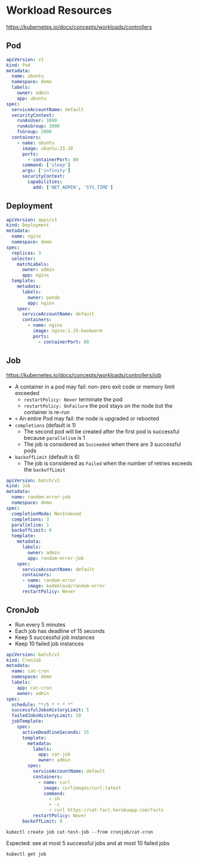 # Workload Resources

https://kubernetes.io/docs/concepts/workloads/controllers

## Pod

```yaml
apiVersion: v1
kind: Pod
metadata:
  name: ubuntu
  namespace: demo
  labels:
    owner: admin
    app: ubuntu
spec:
  serviceAccountName: default
  securityContext:
    runAsUser: 1000
    runAsGroup: 3000
    fsGroup: 2000
  containers:
    - name: ubuntu
      image: ubuntu:23.10
      ports:
        - containerPort: 80
      command: ['sleep']
      args: ['infinity']
      securityContext:
        capabilities:
          add: ['NET_ADMIN', 'SYS_TIME']
```

## Deployment

```yaml
apiVersion: apps/v1
kind: Deployment
metadata:
  name: nginx
  namespace: demo
spec:
  replicas: 3
  selector:
    matchLabels:
      owner: admin
      app: nginx
  template:
    metadata:
      labels:
        owner: panda
        app: nginx
    spec:
      serviceAccountName: default
      containers:
        - name: nginx
          image: nginx:1.25-bookworm
          ports:
            - containerPort: 80
```

## Job

https://kubernetes.io/docs/concepts/workloads/controllers/job

* A container in a pod may fail: non-zero exit code or memory limit exceeded
  * `restartPolicy: Never` terminate the pod
  * `restartPolicy: OnFailure` the pod stays on the node but the container is re-run
* 💀 An entire Pod may fail: the node is upgraded or rebooted
* `completions` (default is 1)
  * The second pod will be created after the first pod is successful because `parallelism` is 1
  * The job is considered as `Succeeded` when there are 3 successful pods
* `backoffLimit` (default is 6)
  * The job is considered as `Failed` when the number of retries exceeds the `backoffLimit`

```yaml
apiVersion: batch/v1
kind: Job
metadata:
  name: random-error-job
  namespace: demo
spec:
  completionMode: NonIndexed
  completions: 3
  parallelism: 1
  backoffLimit: 6
  template:
    metadata:
      labels:
        owner: admin
        app: random-error-job
    spec:
      serviceAccountName: default
      containers:
      - name: random-error
        image: kodekloud/random-error
      restartPolicy: Never
```

## CronJob

* Run every 5 minutes
* Each job has deadline of 15 seconds
* Keep 5 successful job instances
* Keep 10 failed job instances

```yaml
apiVersion: batch/v1
kind: CronJob
metadata:
  name: cat-cron
  namespace: demo
  labels:
    app: cat-cron
    owner: admin
spec:
  schedule: "*/5 * * * *"
  successfulJobsHistoryLimit: 5
  failedJobsHistoryLimit: 10
  jobTemplate:
    spec:
      activeDeadlineSeconds: 15
      template:
        metadata:
          labels:
            app: cat-job
            owner: admin
        spec:
          serviceAccountName: default
          containers:
            - name: curl
              image: curlimages/curl:latest
              command:
                - sh
                - -c
                - curl https://cat-fact.herokuapp.com/facts
          restartPolicy: Never
      backoffLimit: 0
```

```shell
kubectl create job cat-test-job --from cronjob/cat-cron
```

Expected: see at most 5 successful jobs and at most 10 failed jobs
```shell
kubectl get job
```
